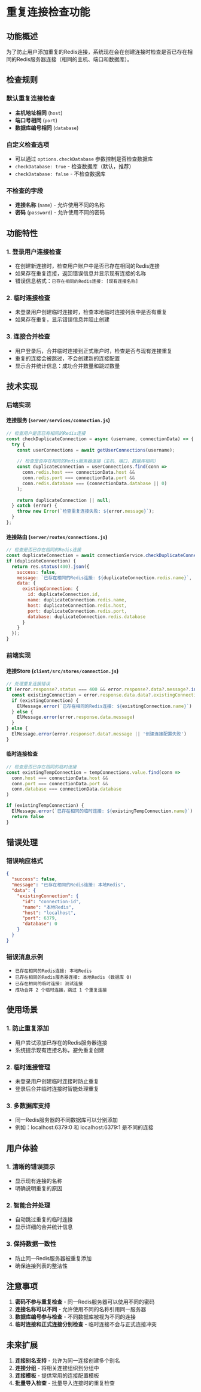 # 重复连接检查功能

## 功能概述

为了防止用户添加重复的Redis连接，系统现在会在创建连接时检查是否已存在相同的Redis服务器连接（相同的主机、端口和数据库）。

## 检查规则

### 默认重复连接检查
- **主机地址相同** (`host`)
- **端口号相同** (`port`) 
- **数据库编号相同** (`database`)

### 自定义检查选项
- 可以通过 `options.checkDatabase` 参数控制是否检查数据库
- `checkDatabase: true` - 检查数据库（默认，推荐）
- `checkDatabase: false` - 不检查数据库

### 不检查的字段
- **连接名称** (`name`) - 允许使用不同的名称
- **密码** (`password`) - 允许使用不同的密码

## 功能特性

### 1. 登录用户连接检查
- 在创建新连接时，检查用户账户中是否已存在相同的Redis连接
- 如果存在重复连接，返回错误信息并显示现有连接的名称
- 错误信息格式：`已存在相同的Redis连接: [现有连接名称]`

### 2. 临时连接检查
- 未登录用户创建临时连接时，检查本地临时连接列表中是否有重复
- 如果存在重复，显示错误信息并阻止创建

### 3. 连接合并检查
- 用户登录后，合并临时连接到正式账户时，检查是否与现有连接重复
- 重复的连接会被跳过，不会创建新的连接配置
- 显示合并统计信息：成功合并数量和跳过数量

## 技术实现

### 后端实现

#### 连接服务 (`server/services/connection.js`)
```javascript
// 检查用户是否已有相同的Redis连接
const checkDuplicateConnection = async (username, connectionData) => {
  try {
    const userConnections = await getUserConnections(username);
    
    // 检查是否存在相同的Redis服务器连接（主机、端口、数据库相同）
    const duplicateConnection = userConnections.find(conn => 
      conn.redis.host === connectionData.host &&
      conn.redis.port === connectionData.port &&
      conn.redis.database === (connectionData.database || 0)
    );
    
    return duplicateConnection || null;
  } catch (error) {
    throw new Error(`检查重复连接失败: ${error.message}`);
  }
};
```

#### 连接路由 (`server/routes/connections.js`)
```javascript
// 检查是否已存在相同的Redis连接
const duplicateConnection = await connectionService.checkDuplicateConnection(username, connectionConfig);
if (duplicateConnection) {
  return res.status(400).json({
    success: false,
    message: `已存在相同的Redis连接: ${duplicateConnection.redis.name}`,
    data: {
      existingConnection: {
        id: duplicateConnection.id,
        name: duplicateConnection.redis.name,
        host: duplicateConnection.redis.host,
        port: duplicateConnection.redis.port,
        database: duplicateConnection.redis.database
      }
    }
  });
}
```

### 前端实现

#### 连接Store (`client/src/stores/connection.js`)
```javascript
// 处理重复连接错误
if (error.response?.status === 400 && error.response?.data?.message?.includes('已存在相同的Redis连接')) {
  const existingConnection = error.response.data.data?.existingConnection
  if (existingConnection) {
    ElMessage.error(`已存在相同的Redis连接: ${existingConnection.name}`)
  } else {
    ElMessage.error(error.response.data.message)
  }
} else {
  ElMessage.error(error.response?.data?.message || '创建连接配置失败')
}
```

#### 临时连接检查
```javascript
// 检查是否已存在相同的临时连接
const existingTempConnection = tempConnections.value.find(conn => 
  conn.host === connectionData.host &&
  conn.port === connectionData.port &&
  conn.database === connectionData.database
)

if (existingTempConnection) {
  ElMessage.error(`已存在相同的临时连接: ${existingTempConnection.name}`)
  return false
}
```

## 错误处理

### 错误响应格式
```json
{
  "success": false,
  "message": "已存在相同的Redis连接: 本地Redis",
  "data": {
    "existingConnection": {
      "id": "connection-id",
      "name": "本地Redis",
      "host": "localhost",
      "port": 6379,
      "database": 0
    }
  }
}
```

### 错误消息示例
- `已存在相同的Redis连接: 本地Redis`
- `已存在相同的Redis服务器连接: 本地Redis (数据库 0)`
- `已存在相同的临时连接: 测试连接`
- `成功合并 2 个临时连接，跳过 1 个重复连接`

## 使用场景

### 1. 防止重复添加
- 用户尝试添加已存在的Redis服务器连接
- 系统提示现有连接名称，避免重复创建

### 2. 临时连接管理
- 未登录用户创建临时连接时防止重复
- 登录后合并临时连接时智能处理重复

### 3. 多数据库支持
- 同一Redis服务器的不同数据库可以分别添加
- 例如：localhost:6379:0 和 localhost:6379:1 是不同的连接

## 用户体验

### 1. 清晰的错误提示
- 显示现有连接的名称
- 明确说明重复的原因

### 2. 智能合并处理
- 自动跳过重复的临时连接
- 显示详细的合并统计信息

### 3. 保持数据一致性
- 防止同一Redis服务器被重复添加
- 确保连接列表的整洁性

## 注意事项

1. **密码不参与重复检查** - 同一Redis服务器可以使用不同的密码
2. **连接名称可以不同** - 允许使用不同的名称引用同一服务器
3. **数据库编号参与检查** - 不同数据库被视为不同的连接
4. **临时连接和正式连接分别检查** - 临时连接不会与正式连接冲突

## 未来扩展

1. **连接别名支持** - 允许为同一连接创建多个别名
2. **连接分组** - 将相关连接组织到分组中
3. **连接模板** - 提供常用的连接配置模板
4. **批量导入检查** - 批量导入连接时的重复检查 